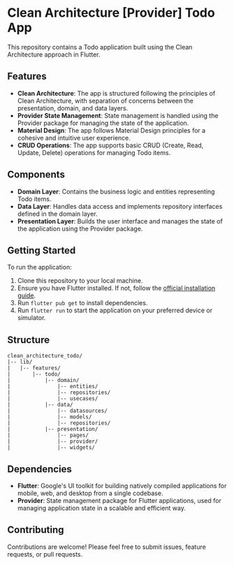 # Clean Architecture [Provider] Todo App

This repository contains a Todo application built using the Clean Architecture approach in Flutter.

## Features

- **Clean Architecture**: The app is structured following the principles of Clean Architecture, with separation of concerns between the presentation, domain, and data layers.
- **Provider State Management**: State management is handled using the Provider package for managing the state of the application.
- **Material Design**: The app follows Material Design principles for a cohesive and intuitive user experience.
- **CRUD Operations**: The app supports basic CRUD (Create, Read, Update, Delete) operations for managing Todo items.

## Components

- **Domain Layer**: Contains the business logic and entities representing Todo items.
- **Data Layer**: Handles data access and implements repository interfaces defined in the domain layer.
- **Presentation Layer**: Builds the user interface and manages the state of the application using the Provider package.

## Getting Started

To run the application:

1. Clone this repository to your local machine.
2. Ensure you have Flutter installed. If not, follow the [official installation guide](https://flutter.dev/docs/get-started/install).
3. Run `flutter pub get` to install dependencies.
4. Run `flutter run` to start the application on your preferred device or simulator.

## Structure

```
clean_architecture_todo/
|-- lib/
|   |-- features/
|       |-- todo/
|           |-- domain/
|               |-- entities/
|               |-- repositories/
|               |-- usecases/
|           |-- data/
|               |-- datasources/
|               |-- models/
|               |-- repositories/
|           |-- presentation/
|               |-- pages/
|               |-- provider/
|               |-- widgets/
```

## Dependencies

- **Flutter**: Google's UI toolkit for building natively compiled applications for mobile, web, and desktop from a single codebase.
- **Provider**: State management package for Flutter applications, used for managing application state in a scalable and efficient way.

## Contributing

Contributions are welcome! Please feel free to submit issues, feature requests, or pull requests.

